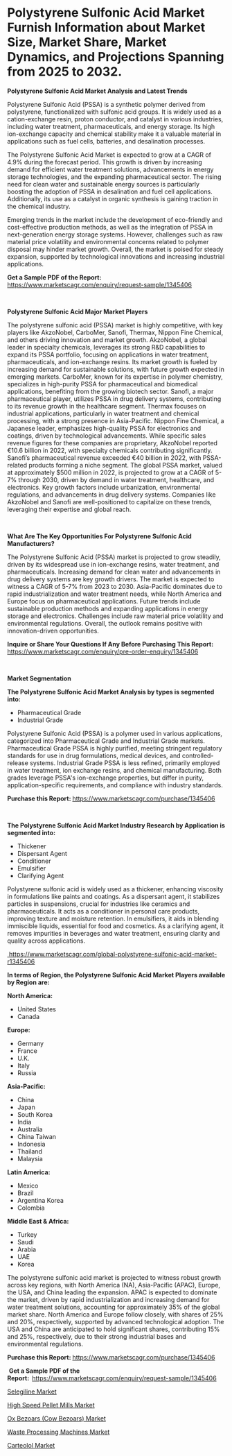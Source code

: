 <p><h1>Polystyrene Sulfonic Acid Market Furnish Information about Market Size, Market Share, Market Dynamics, and Projections Spanning from 2025 to 2032.</h1></p><p><strong>Polystyrene Sulfonic Acid Market Analysis and Latest Trends</strong></p>
<p><p>Polystyrene Sulfonic Acid (PSSA) is a synthetic polymer derived from polystyrene, functionalized with sulfonic acid groups. It is widely used as a cation-exchange resin, proton conductor, and catalyst in various industries, including water treatment, pharmaceuticals, and energy storage. Its high ion-exchange capacity and chemical stability make it a valuable material in applications such as fuel cells, batteries, and desalination processes.</p><p>The Polystyrene Sulfonic Acid Market is expected to grow at a CAGR of 4.9% during the forecast period. This growth is driven by increasing demand for efficient water treatment solutions, advancements in energy storage technologies, and the expanding pharmaceutical sector. The rising need for clean water and sustainable energy sources is particularly boosting the adoption of PSSA in desalination and fuel cell applications. Additionally, its use as a catalyst in organic synthesis is gaining traction in the chemical industry.</p><p>Emerging trends in the market include the development of eco-friendly and cost-effective production methods, as well as the integration of PSSA in next-generation energy storage systems. However, challenges such as raw material price volatility and environmental concerns related to polymer disposal may hinder market growth. Overall, the market is poised for steady expansion, supported by technological innovations and increasing industrial applications.</p></p>
<p><strong>Get a Sample PDF of the Report:&nbsp;</strong> <a href="https://www.marketscagr.com/enquiry/request-sample/1345406?utm_campaign=1920&utm_medium=2&utm_source=Github&utm_content=ia&utm_term=26012025&utm_id=polystyrene-sulfonic-acid">https://www.marketscagr.com/enquiry/request-sample/1345406</a></p>
<p>&nbsp;</p>
<p><strong>Polystyrene Sulfonic Acid Major Market Players</strong></p>
<p><p>The polystyrene sulfonic acid (PSSA) market is highly competitive, with key players like AkzoNobel, CarboMer, Sanofi, Thermax, Nippon Fine Chemical, and others driving innovation and market growth. AkzoNobel, a global leader in specialty chemicals, leverages its strong R&D capabilities to expand its PSSA portfolio, focusing on applications in water treatment, pharmaceuticals, and ion-exchange resins. Its market growth is fueled by increasing demand for sustainable solutions, with future growth expected in emerging markets. CarboMer, known for its expertise in polymer chemistry, specializes in high-purity PSSA for pharmaceutical and biomedical applications, benefiting from the growing biotech sector. Sanofi, a major pharmaceutical player, utilizes PSSA in drug delivery systems, contributing to its revenue growth in the healthcare segment. Thermax focuses on industrial applications, particularly in water treatment and chemical processing, with a strong presence in Asia-Pacific. Nippon Fine Chemical, a Japanese leader, emphasizes high-quality PSSA for electronics and coatings, driven by technological advancements. While specific sales revenue figures for these companies are proprietary, AkzoNobel reported €10.6 billion in 2022, with specialty chemicals contributing significantly. Sanofi’s pharmaceutical revenue exceeded €40 billion in 2022, with PSSA-related products forming a niche segment. The global PSSA market, valued at approximately $500 million in 2022, is projected to grow at a CAGR of 5-7% through 2030, driven by demand in water treatment, healthcare, and electronics. Key growth factors include urbanization, environmental regulations, and advancements in drug delivery systems. Companies like AkzoNobel and Sanofi are well-positioned to capitalize on these trends, leveraging their expertise and global reach.</p></p>
<p>&nbsp;</p>
<p><strong>What Are The Key Opportunities For Polystyrene Sulfonic Acid Manufacturers?</strong></p>
<p><p>The Polystyrene Sulfonic Acid (PSSA) market is projected to grow steadily, driven by its widespread use in ion-exchange resins, water treatment, and pharmaceuticals. Increasing demand for clean water and advancements in drug delivery systems are key growth drivers. The market is expected to witness a CAGR of 5-7% from 2023 to 2030. Asia-Pacific dominates due to rapid industrialization and water treatment needs, while North America and Europe focus on pharmaceutical applications. Future trends include sustainable production methods and expanding applications in energy storage and electronics. Challenges include raw material price volatility and environmental regulations. Overall, the outlook remains positive with innovation-driven opportunities.</p></p>
<p><strong>Inquire or Share Your Questions If Any Before Purchasing This Report:</strong> <a href="https://www.marketscagr.com/enquiry/pre-order-enquiry/1345406?utm_campaign=1920&utm_medium=2&utm_source=Github&utm_content=ia&utm_term=26012025&utm_id=polystyrene-sulfonic-acid">https://www.marketscagr.com/enquiry/pre-order-enquiry/1345406</a></p>
<p>&nbsp;</p>
<p><strong>Market Segmentation</strong></p>
<p><strong>The Polystyrene Sulfonic Acid Market Analysis by types is segmented into:</strong></p>
<p><ul><li>Pharmaceutical Grade</li><li>Industrial Grade</li></ul></p>
<p><p>Polystyrene Sulfonic Acid (PSSA) is a polymer used in various applications, categorized into Pharmaceutical Grade and Industrial Grade markets. Pharmaceutical Grade PSSA is highly purified, meeting stringent regulatory standards for use in drug formulations, medical devices, and controlled-release systems. Industrial Grade PSSA is less refined, primarily employed in water treatment, ion exchange resins, and chemical manufacturing. Both grades leverage PSSA's ion-exchange properties, but differ in purity, application-specific requirements, and compliance with industry standards.</p></p>
<p><strong>Purchase this Report:&nbsp;</strong><a href="https://www.marketscagr.com/purchase/1345406?utm_campaign=1920&utm_medium=2&utm_source=Github&utm_content=ia&utm_term=26012025&utm_id=polystyrene-sulfonic-acid">https://www.marketscagr.com/purchase/1345406</a></p>
<p>&nbsp;</p>
<p><strong>The Polystyrene Sulfonic Acid Market Industry Research by Application is segmented into:</strong></p>
<p><ul><li>Thickener</li><li>Dispersant Agent</li><li>Conditioner</li><li>Emulsifier</li><li>Clarifying Agent</li></ul></p>
<p><p>Polystyrene sulfonic acid is widely used as a thickener, enhancing viscosity in formulations like paints and coatings. As a dispersant agent, it stabilizes particles in suspensions, crucial for industries like ceramics and pharmaceuticals. It acts as a conditioner in personal care products, improving texture and moisture retention. In emulsifiers, it aids in blending immiscible liquids, essential for food and cosmetics. As a clarifying agent, it removes impurities in beverages and water treatment, ensuring clarity and quality across applications.</p></p>
<p><a href="https://www.marketscagr.com/global-polystyrene-sulfonic-acid-market-r1345406?utm_campaign=1920&utm_medium=2&utm_source=Github&utm_content=ia&utm_term=26012025&utm_id=polystyrene-sulfonic-acid">&nbsp;https://www.marketscagr.com/global-polystyrene-sulfonic-acid-market-r1345406</a></p>
<p><strong>In terms of Region, the Polystyrene Sulfonic Acid Market Players available by Region are:</strong></p>
<p>
    <p> <strong> North America: </strong>
        <ul>
            <li>United States</li>
            <li>Canada</li>
        </ul>
        </p> 
    <p> <strong> Europe: </strong>
        <ul>
            <li>Germany</li>
            <li>France</li>
            <li>U.K.</li>
            <li>Italy</li>
            <li>Russia</li>
        </ul>
        </p> 
    <p> <strong> Asia-Pacific: </strong>
        <ul>
            <li>China</li>
            <li>Japan</li>
            <li>South Korea</li>
            <li>India</li>
            <li>Australia</li>
            <li>China Taiwan</li>
            <li>Indonesia</li>
            <li>Thailand</li>
            <li>Malaysia</li>
        </ul>
        </p> 
    <p> <strong> Latin America: </strong>
        <ul>
            <li>Mexico</li>
            <li>Brazil</li>
            <li>Argentina Korea</li>
            <li>Colombia</li>
        </ul>
        </p> 
    <p> <strong> Middle East & Africa: </strong>
        <ul>
            <li>Turkey</li>
            <li>Saudi</li>
            <li>Arabia</li>
            <li>UAE</li>
            <li>Korea</li>
        </ul>
    </p>
    </p>
<p><p>The polystyrene sulfonic acid market is projected to witness robust growth across key regions, with North America (NA), Asia-Pacific (APAC), Europe, the USA, and China leading the expansion. APAC is expected to dominate the market, driven by rapid industrialization and increasing demand for water treatment solutions, accounting for approximately 35% of the global market share. North America and Europe follow closely, with shares of 25% and 20%, respectively, supported by advanced technological adoption. The USA and China are anticipated to hold significant shares, contributing 15% and 25%, respectively, due to their strong industrial bases and environmental regulations.</p></p>
<p><strong>Purchase this Report: </strong><a href="https://www.marketscagr.com/purchase/1345406?utm_campaign=1920&utm_medium=2&utm_source=Github&utm_content=ia&utm_term=26012025&utm_id=polystyrene-sulfonic-acid">https://www.marketscagr.com/purchase/1345406</a></p>
<p>&nbsp;<strong>Get a Sample PDF of the Report:&nbsp;&nbsp;</strong><a href="https://www.marketscagr.com/enquiry/request-sample/1345406?utm_campaign=1920&utm_medium=2&utm_source=Github&utm_content=ia&utm_term=26012025&utm_id=polystyrene-sulfonic-acid">https://www.marketscagr.com/enquiry/request-sample/1345406</a></p>
<p><strong></strong></p>
<p><p><a href="https://github.com/rushanday/Market-Research-Report-List-1/blob/main/selegiline-market.md?utm_campaign=1920&utm_medium=2&utm_source=Github&utm_content=ia&utm_term=26012025&utm_id=polystyrene-sulfonic-acid">Selegiline Market</a></p><p><a href="https://www.linkedin.com/pulse/high-speed-pellet-mills-market-forecasted-considering-factors-e0kse?utm_campaign=1920&utm_medium=2&utm_source=Github&utm_content=ia&utm_term=26012025&utm_id=polystyrene-sulfonic-acid">High Speed Pellet Mills Market</a></p><p><a href="https://www.linkedin.com/pulse/ox-bezoars-cow-market-analysis-type-application-geography-gumvc?utm_campaign=1920&utm_medium=2&utm_source=Github&utm_content=ia&utm_term=26012025&utm_id=polystyrene-sulfonic-acid">Ox Bezoars (Cow Bezoars) Market</a></p><p><a href="https://www.linkedin.com/pulse/foreign-market-opportunities-dynamics-analysis-waste-processing-wc1nf?utm_campaign=1920&utm_medium=2&utm_source=Github&utm_content=ia&utm_term=26012025&utm_id=polystyrene-sulfonic-acid">Waste Processing Machines Market</a></p><p><a href="https://github.com/ziogaskangui96/Market-Research-Report-List-1/blob/main/carteolol-market.md?utm_campaign=1920&utm_medium=2&utm_source=Github&utm_content=ia&utm_term=26012025&utm_id=polystyrene-sulfonic-acid">Carteolol Market</a></p></p>